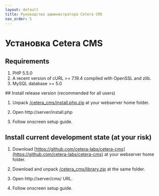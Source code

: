 ```yaml
---
layout: default
title: Руководство администратора Cetera CMS
nav_order: 5
---
```

# Установка Cetera CMS

## Requirements

1. PHP 5.5.0
2. A recent version of cURL >= 7.19.4 compiled with OpenSSL and zlib.
3. MySQL database >= 5.0

​## Install release version (recommended for all users)

1. Unpack [/cetera_cms/install.php.zip](https://cetera.ru/cetera_cms/install.php.zip) at your webserver home folder.

2. Open http://server/install.php

3. Follow onscreen setup guide.

## Install current development state (at your risk)

1. Download [https://github.com/cetera-labs/cetera-cms](https://github.com/cetera-labs/cetera-cms) at your webserver home folder.

2. Download and unpack [/cetera_cms/library.zip](https://cetera.ru/cetera_cms/library.zip) at the same folder.

3. Open http://server/cms/ URL.

4. Follow onscreen setup guide.